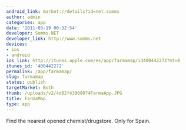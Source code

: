 ```yaml
---
android_link: market://details?id=net.somms
author: admin
categories: app
date: '2011-03-19 00:32:54'
developer: Somms.NET
developer_link: http://www.somms.net
devices: 
- ios
- android
ios_link: http://itunes.apple.com/es/app/farmamap/id400442272?mt=8
itunes_id: '400442272'
permalink: /app/farmamap/
slug: farmamap
status: publish
targetMarket: Both
thumb: /uploads/v2/4d82f43908074FarmaApp.JPG
title: FarmaMap
type: app
---
```


Find the nearest opened chemist/drugstore. Only for Spain. 
